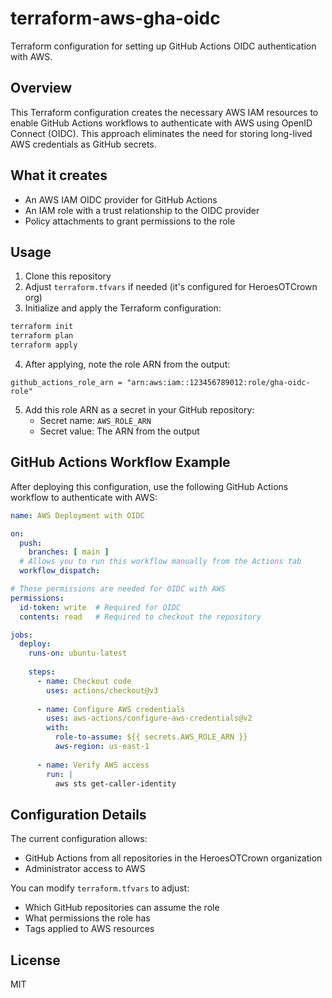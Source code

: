 # terraform-aws-gha-oidc

Terraform configuration for setting up GitHub Actions OIDC authentication with AWS.

## Overview

This Terraform configuration creates the necessary AWS IAM resources to enable GitHub Actions workflows to authenticate with AWS using OpenID Connect (OIDC). This approach eliminates the need for storing long-lived AWS credentials as GitHub secrets.

## What it creates

- An AWS IAM OIDC provider for GitHub Actions
- An IAM role with a trust relationship to the OIDC provider
- Policy attachments to grant permissions to the role

## Usage

1. Clone this repository
2. Adjust `terraform.tfvars` if needed (it's configured for HeroesOTCrown org)
3. Initialize and apply the Terraform configuration:

```bash
terraform init
terraform plan
terraform apply
```

4. After applying, note the role ARN from the output:

```
github_actions_role_arn = "arn:aws:iam::123456789012:role/gha-oidc-role"
```

5. Add this role ARN as a secret in your GitHub repository:
   - Secret name: `AWS_ROLE_ARN`
   - Secret value: The ARN from the output

## GitHub Actions Workflow Example

After deploying this configuration, use the following GitHub Actions workflow to authenticate with AWS:

```yaml
name: AWS Deployment with OIDC

on:
  push:
    branches: [ main ]
  # Allows you to run this workflow manually from the Actions tab
  workflow_dispatch:

# These permissions are needed for OIDC with AWS
permissions:
  id-token: write  # Required for OIDC
  contents: read   # Required to checkout the repository

jobs:
  deploy:
    runs-on: ubuntu-latest
    
    steps:
      - name: Checkout code
        uses: actions/checkout@v3
      
      - name: Configure AWS credentials
        uses: aws-actions/configure-aws-credentials@v2
        with:
          role-to-assume: ${{ secrets.AWS_ROLE_ARN }}
          aws-region: us-east-1
      
      - name: Verify AWS access
        run: |
          aws sts get-caller-identity
```

## Configuration Details

The current configuration allows:
- GitHub Actions from all repositories in the HeroesOTCrown organization
- Administrator access to AWS

You can modify `terraform.tfvars` to adjust:
- Which GitHub repositories can assume the role
- What permissions the role has
- Tags applied to AWS resources


## License

MIT
